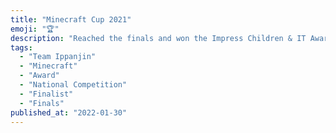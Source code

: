 ```yaml
---
title: "Minecraft Cup 2021"
emoji: "🏆"
description: "Reached the finals and won the Impress Children & IT Award in a competition where I competed with friends in Minecraft technical skills and problem-solving abilities."
tags:
  - "Team Ippanjin"
  - "Minecraft"
  - "Award"
  - "National Competition"
  - "Finalist"
  - "Finals"
published_at: "2022-01-30"
---
```

